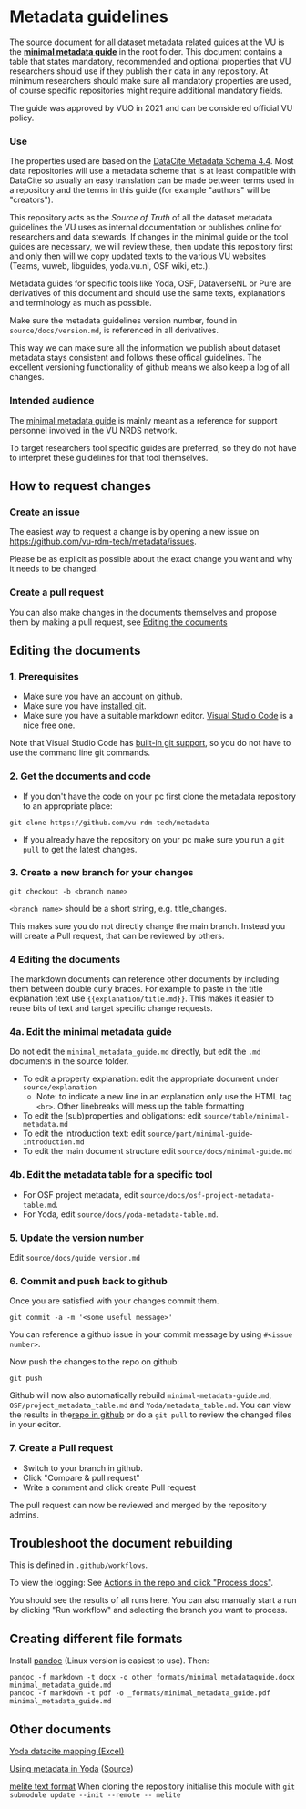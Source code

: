 # Metadata guidelines

The source document for all dataset metadata related guides at the VU is the **[minimal metadata guide](minimal_metadata_guide.md)** in the root folder. This document contains a table that states mandatory, recommended and optional properties that VU researchers should use if they publish their
data in any repository. At minimum researchers should make sure all mandatory properties are used, of course specific repositories might require additional mandatory fields.

The guide was approved by VUO in 2021 and can be considered official VU policy.

### Use
The properties used are based on the [DataCite Metadata Schema 4.4](https://schema.datacite.org/meta/kernel-4.4/). Most data repositories will use a metadata scheme that is at least compatible with DataCite so usually an easy translation can be made between terms used in a repository and the terms in this guide (for example "authors" will be "creators").

This repository acts as the _Source of Truth_ of all the dataset metadata guidelines the VU uses as internal documentation or publishes online for researchers and data stewards. If changes in the minimal guide or the tool guides are necessary, we will review these, then update this repository first and only then will we copy updated texts to the various VU websites (Teams, vuweb, libguides, yoda.vu.nl, OSF wiki, etc.). 

Metadata guides for specific tools like Yoda, OSF, DataverseNL or Pure are derivatives of this document and should use the same texts, explanations and terminology as much as possible.

Make sure the metadata guidelines version number, found in `source/docs/version.md`, is referenced in all derivatives. 

This way we can make sure all the information we publish about dataset metadata stays consistent and follows these offical guidelines. The excellent versioning functionality of github means we also keep a log of all changes.
### Intended audience
The [minimal metadata guide](minimal_metadata_guide.md) is mainly meant as a reference for support personnel involved in the VU NRDS network. 

To target researchers tool specific guides are preferred, so they do not have to interpret these guidelines for that tool themselves. 

## How to request changes
### Create an issue
The easiest way to request a change is by opening a new issue on https://github.com/vu-rdm-tech/metadata/issues.

Please be as explicit as possible about the exact change you want and why it needs to be changed.
### Create a pull request
You can also make changes in the documents themselves and propose them by making a pull request, see [Editing the documents](#editing-the-documents)
## Editing the documents
### 1. Prerequisites
- Make sure you have an [account on github](https://github.com/signup?ref_cta=Sign+up&ref_loc=header+logged+out&ref_page=%2F&source=header-home).
- Make sure you have [installed git](https://git-scm.com/book/en/v2/Getting-Started-Installing-Git).
- Make sure you have a suitable markdown editor. [Visual Studio Code](https://code.visualstudio.com/) is a nice free one.

Note that Visual Studio Code has [built-in git support](https://code.visualstudio.com/docs/editor/versioncontrol), so you do not have to use the command line git commands.

### 2. Get the documents and code
- If you don't have the code on your pc first clone the metadata repository to an appropriate place:
```
git clone https://github.com/vu-rdm-tech/metadata
```
- If you already have the repository on your pc make sure you run a `git pull` to get the latest changes.
### 3. Create a new branch for your changes
```
git checkout -b <branch name>
```
`<branch name>` should be a short string, e.g. title_changes.

This makes sure you do not directly change the main branch. Instead you will create a Pull request, that can be reviewed by others.

### 4 Editing the documents
The markdown documents can reference other documents by including them between double curly braces. 
For example to paste in the title explanation text use `{{explanation/title.md}}`. This makes it easier to reuse bits of text and target specific change requests.

### 4a. Edit the minimal metadata guide
Do not edit the `minimal_metadata_guide.md` directly, but edit the `.md` documents in the source folder.

- To edit a property explanation: edit the appropriate document under `source/explanation`
  - Note: to indicate a new line in an explanation only use the HTML tag `<br>`. Other linebreaks will mess up the table formatting
- To edit the (sub)properties and obligations: edit `source/table/minimal-metadata.md`
- To edit the introduction text: edit `source/part/minimal-guide-introduction.md`
- To edit the main document structure edit `source/docs/minimal-guide.md`

### 4b. Edit the metadata table for a specific tool
- For OSF project metadata, edit `source/docs/osf-project-metadata-table.md`.
- For Yoda, edit `source/docs/yoda-metadata-table.md`.
### 5. Update the version number
Edit `source/docs/guide_version.md`

### 6. Commit and push back to github
Once you are satisfied with your changes commit them.
```
git commit -a -m '<some useful message>'
```
You can reference a github issue in your commit message by using `#<issue number>`.

Now push the changes to the repo on github:
```
git push
```

Github will now also automatically rebuild `minimal-metadata-guide.md`, `OSF/project_metadata_table.md` and `Yoda/metadata_table.md`. You can view the results in the[repo in github](https://github.com/vu-rdm-tech/metadata) or do a `git pull` to review the changed files in your editor.

### 7. Create a Pull request
- Switch to your branch in github.
- Click "Compare & pull request"
- Write a comment and click create Pull request

The pull request can now be reviewed and merged by the repository admins.

## Troubleshoot the document rebuilding
This is defined in `.github/workflows`.

To view the logging:
See [Actions in the repo and click "Process docs"](https://github.com/vu-rdm-tech/metadata/actions/workflows/main.yml).

You should see the results of all runs here. You can also manually start a run by clicking "Run workflow" and selecting the branch you want to process.

## Creating different file formats
Install [pandoc](https://pandoc.org/installing.html) (Linux version is easiest to use). Then:
```
pandoc -f markdown -t docx -o other_formats/minimal_metadataguide.docx minimal_metadata_guide.md 
pandoc -f markdown -t pdf -o _formats/minimal_metadata_guide.pdf minimal_metadata_guide.md
```

## Other documents
[Yoda datacite mapping (Excel)](Yoda/Metadata%20Yoda-Pure.ods)

[Using metadata in Yoda](https://yoda.vu.nl/site/getting-started/metadata-add.html)
([Source](https://github.com/vu-rdm-tech/site/blob/master/getting-started/metadata-add.md))

[melite text format](melite/melite-proposed.md) 
When cloning the repository initialise this module with `git submodule update --init --remote -- melite`
